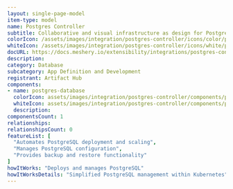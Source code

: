 ```yaml
---
layout: single-page-model
item-type: model
name: Postgres Controller
subtitle: Collaborative and visual infrastructure as design for Postgres Controller
colorIcon: /assets/images/integration/postgres-controller/icons/color/postgres-controller-color.svg
whiteIcon: /assets/images/integration/postgres-controller/icons/white/postgres-controller-white.svg
docURL: https://docs.meshery.io/extensibility/integrations/postgres-controller
description: 
category: Database
subcategory: App Definition and Development
registrant: Artifact Hub
components: 
- name: postgres-database
  colorIcon: assets/images/integration/postgres-controller/components/postgres-database/icons/color/postgres-database-color.svg
  whiteIcon: assets/images/integration/postgres-controller/components/postgres-database/icons/white/postgres-database-white.svg
  description: 
componentsCount: 1
relationships: 
relationshipsCount: 0
featureList: [
  "Automates PostgreSQL deployment and scaling",
  "Manages PostgreSQL configuration",
  "Provides backup and restore functionality"
]
howItWorks: "Deploys and manages PostgreSQL"
howItWorksDetails: "Simplified PostgreSQL management within Kubernetes"
---
```

